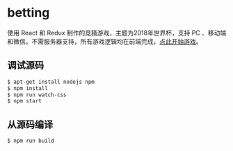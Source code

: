 # betting
使用 React 和 Redux 制作的竞猜游戏，主题为2018年世界杯，支持 PC 、移动端和微信。不需服务器支持，所有游戏逻辑均在前端完成，[点此开始游戏](https://covertness.github.io/betting/)。

## 调试源码
```bash
$ apt-get install nodejs npm
$ npm install
$ npm run watch-css
$ npm start
```

## 从源码编译
```bash
$ npm run build
```